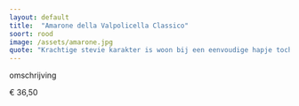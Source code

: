 ```yaml
---
layout: default
title:  "Amarone della Valpolicella Classico"
soort: rood
image: /assets/amarone.jpg
quote: "Krachtige stevie karakter is woon bij een eenvoudige hapje toch intens genieten!"
---
```

<p class="typl8-drop-cap">omschrijving
</p>€ 36,50

